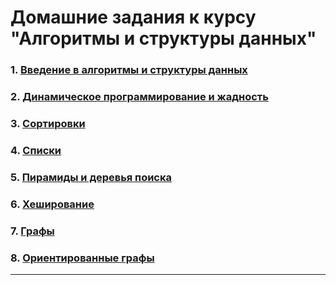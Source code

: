 # Домашние задания к курсу "Алгоритмы и структуры данных"


### 1. [Введение в алгоритмы и структуры данных](lesson.1.binary-search/binarySearch/Intro.md)

### 2. [Динамическое программирование и жадность](lesson.2.recursion/recursion/Dynamics.md)

### 3. [Сортировки](tasks/Sorts.md)

### 4. [Списки](tasks/Lists.md)

### 5. [Пирамиды и деревья поиска](tasks/Trees.md) 

### 6. [Хеширование](tasks/Hash.md)

### 7. [Графы](tasks/Graphs.md)

### 8. [Ориентированные графы](tasks/DirGraph.md)

------------
